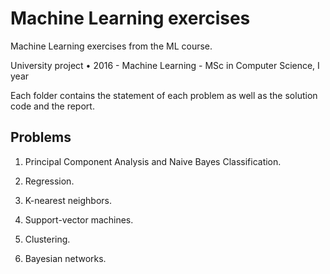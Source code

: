 # Machine Learning exercises

Machine Learning exercises from the ML course.

University project • 2016 - Machine Learning - MSc in Computer Science, I year

Each folder contains the statement of each problem as well as the solution code and the report.

## Problems

1. Principal Component Analysis and Naive Bayes Classification.

2. Regression.

3. K-nearest neighbors.

4. Support-vector machines.

5. Clustering.

6. Bayesian networks.
